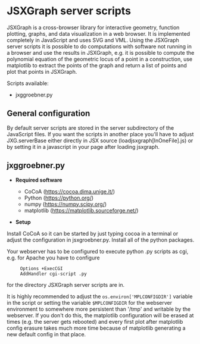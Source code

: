 # JSXGraph server scripts

JSXGraph is a cross-browser library for interactive geometry, function plotting,
graphs, and data visualization in a web browser. It is implemented completely in
JavaScript and uses SVG and VML.
Using the JSXGraph server scripts it is possible to do computations with software
not running in a browser and use the results in JSXGraph, e.g. it is possible to
compute the polynomial equation of the geometric locus of a point in a construction,
use matplotlib to extract the points of the graph and return a list of points and
plot that points in JSXGraph.

Scripts available:

-   jxggroebner.py

## General configuration

By default server scripts are stored in the server subdirectory of the JavaScript
files. If you want the scripts in another place you'll have to adjust
JXG.serverBase
either directly in JSX source (loadjsxgraph[InOneFile].js) or by setting it in a
javascript in your page after loading jsxgraph.

## jxggroebner.py

-   **Required software**

    -   CoCoA (https://cocoa.dima.unige.it/)
    -   Python (https://python.org/)
    -   numpy (https://numpy.scipy.org/)
    -   matplotlib (https://matplotlib.sourceforge.net/)

-   **Setup**

Install CoCoA so it can be started by just typing cocoa in a terminal or adjust
the configuration in jsxgroebner.py. Install all of the python packages.

Your webserver has to be configured to execute python .py scripts as cgi, e.g.
for Apache you have to configure

         Options +ExecCGI
         AddHandler cgi-script .py

for the directory JSXGraph server scripts are in.

It is highly recommended to adjust the `os.environ['MPLCONFIGDIR']` variable in
the script or setting the variable `$MPLCONFIGDIR` for the webserver environment
to somewhere more persistent than '/tmp' and writable by the webserver. If you
don't do this, the matplotlib configuration will be erased at times (e.g. the
server gets rebooted) and every first plot after matplotlib config erasure
takes much more time because of matplotlib generating a new default config in
that place.

